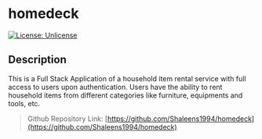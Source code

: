 # homedeck

[![License: Unlicense](https://img.shields.io/badge/license-Unlicense-blue.svg)](http://unlicense.org/)

## Description

This is a Full Stack Application of a household item rental service with full access to users upon authentication. Users have the ability to rent household items from different categories like furniture, equipments and tools, etc.

> Github Repository Link: [https://github.com/Shaleens1994/homedeck](https://github.com/Shaleens1994/homedeck)

